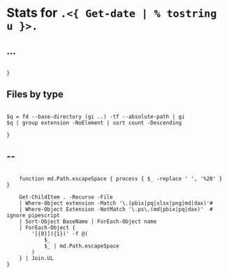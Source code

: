 # Stats for ```.<{ Get-date | % tostring u }>.```

## ... 

~~~PipeScript{
   
}
~~~

## Files by type

~~~PipeScript{

$q = fd --base-directory (gi ..) -tf --absolute-path | gi 
$q | group extension -NoElement | sort count -Descending

}
~~~



## -- ## 

~~~PipeScript{

    function md.Path.escapeSpace { process { $_ -replace ' ', '%20' } }

    Get-ChildItem . -Recurse -File
    | Where-Object extension -Match '\.(pbix|pq|xlsx|png|md|dax)'#
    | Where-Object Extension -NotMatch '\.ps\.(md|pbix|pq|dax)'  # ignore pipescript
    | Sort-Object BaseName | ForEach-Object name
    | ForEach-Object {
        '[{0}]({1})' -f @(
            $_
            $_ | md.Path.escapeSpace
        )
    } | Join.UL
}
~~~
